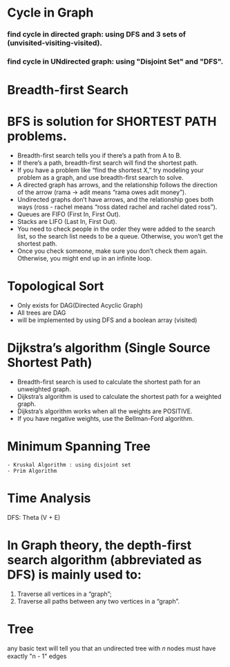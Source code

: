 # Cycle in Graph
### find cycle in directed graph: using DFS and 3 sets of (unvisited-visiting-visited).
### find cycle in UNdirected graph: using "Disjoint Set" and "DFS".

# Breadth-first Search
# BFS is solution for SHORTEST PATH problems.
- Breadth-first search tells you if there’s a path from A to B.
- If there’s a path, breadth-first search will find the shortest path.
- If you have a problem like “find the shortest X,” try modeling your problem as a graph, and use breadth-first search to solve.
- A directed graph has arrows, and the relationship follows the direction of the arrow (rama -> adit means “rama owes adit money”).
- Undirected graphs don’t have arrows, and the relationship goes both ways (ross - rachel means “ross dated rachel and rachel dated ross”).
- Queues are FIFO (First In, First Out).
- Stacks are LIFO (Last In, First Out).
- You need to check people in the order they were added to the search list, so the search list needs to be a queue. Otherwise, you won’t get the shortest path.
- Once you check someone, make sure you don’t check them again. Otherwise, you might end up in an infinite loop.

# Topological Sort
- Only exists for DAG(Directed Acyclic Graph)
- All trees are DAG
- will be implemented by using DFS and a boolean array (visited)

# Dijkstra’s algorithm (Single Source Shortest Path)
- Breadth-first search is used to calculate the shortest path for an unweighted graph.
- Dijkstra’s algorithm is used to calculate the shortest path for a weighted graph.
- Dijkstra’s algorithm works when all the weights are POSITIVE.
- If you have negative weights, use the Bellman-Ford algorithm.


# Minimum Spanning Tree
    - Kruskal Algorithm : using disjoint set
    - Prim Algorithm

# Time Analysis
DFS: Theta (V + E)

# In Graph theory, the depth-first search algorithm (abbreviated as DFS) is mainly used to:

1. Traverse all vertices in a “graph”;
2. Traverse all paths between any two vertices in a “graph”.

# Tree
 any basic text will tell you that an undirected tree with 𝑛 nodes must have exactly "n - 1" edges